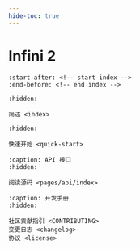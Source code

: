 ```yaml
---
hide-toc: true
---
```


# Infini 2

```{include} ../../README.md
:start-after: <!-- start index -->
:end-before: <!-- end index -->
```

```{toctree}
:hidden:

简述 <index>
```

```{toctree}
:hidden:

快速开始 <quick-start>
```

```{toctree}
:caption: API 接口
:hidden:

阅读源码 <pages/api/index>
```

```{toctree}
:caption: 开发手册
:hidden:

社区贡献指引 <CONTRIBUTING>
变更日志 <changelog>
协议 <license>
```
